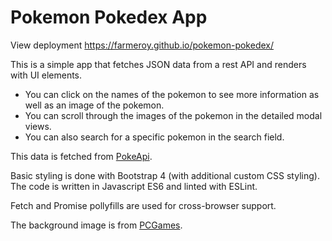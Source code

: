 <h1>Pokemon Pokedex App</h1>

View deployment https://farmeroy.github.io/pokemon-pokedex/


This is a simple app that fetches JSON data from a rest API and renders with UI elements.

* You can click on the names of the pokemon to see more information as well as an image of the pokemon.
* You can scroll through the images of the pokemon in the detailed modal views. 
* You can also search for a specific pokemon in the search field. 

This data is fetched from [PokeApi](https://pokeapi.co/). 

Basic styling is done with Bootstrap 4 (with additional custom CSS styling).
The code is written in Javascript ES6 and linted with ESLint. 

Fetch and Promise pollyfills are used for cross-browser support.

The background image is from [PCGames](https://www.pcgamesn.com/pokemon-pc-game).
